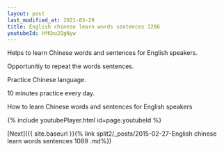 ```yaml
---
layout: post
last_modified_at: 2021-03-29
title: English chinese learn words sentences 1206 
youtubeId: HfKbu2QgNyw
---
```

 
 
Helps to learn Chinese words and sentences for English speakers.

Opportunitiy to repeat the words sentences. 

Practice Chinese language. 
 
10 minutes practice every day. 
 
How to learn Chinese words and sentences for English speakers 
 
{% include youtubePlayer.html id=page.youtubeId %}
 
 
[Next]({{ site.baseurl }}{% link  split2/_posts/2015-02-27-English chinese learn words sentences 1089 .md%})
 
